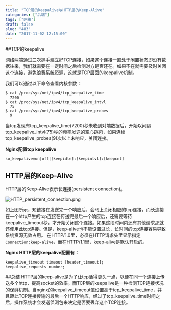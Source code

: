 ```yaml
---
title: "TCP层的keepalive与HTTP层的Keep-Alive"
categories: ["后端"]
tags: ["网络"]
draft: false
slug: "483"
date: "2017-11-02 12:15:00"
---
```


##TCP的keepalive

网络两端通过三次握手建立好TCP连接，如果这个连接一直处于闲置状态即没有数据往来，我们就需要在一定时间之后检测对方是否还在。如果不在就需要及时关闭这个连接，避免浪费系统资源，这就是TCP层面的keepalive机制。

我们可以通过以下命令查看内核参数：
```
$ cat /proc/sys/net/ipv4/tcp_keepalive_time
  7200
$ cat /proc/sys/net/ipv4/tcp_keepalive_intvl
  75
$ cat /proc/sys/net/ipv4/tcp_keepalive_probes
  9
```

当tcp发现有tcp_keepalive_time(7200)秒未收到对端数据后，开始以间隔tcp_keepalive_intvl(75)秒的频率发送的空心跳包，如果连续tcp_keepalive_probes(9)次以上未响应，关闭连接。

**Nginx配置tcp keepalive**
```
so_keepalive=on|off|[keepidle]:[keepintvl]:[keepcnt]
```

## HTTP层的Keep-Alive
HTTP层的Keep-Alive表示长连接(persistent connection)。

![HTTP_persistent_connection.png][1]

如上图所示，短链接在发送完一个响应后，会马上关闭相应的tcp连接，而长连接在一个http产生的tcp连接在传送完最后一个响应后，还需要等待keepalive_timeout秒，才开始关闭这个连接。如果这段时间内还有其他请求那就还使用此tcp连接。但是，keep-alive也不能设置过长，长时间的tcp连接容易导致系统资源无效占用。
在HTTP/1.0里，必须在HTTP请求头里显示指定`Connection:keep-alive`，而在HTTP/1.1里，keep-alive是默认开启的。

**Nginx HTTP层的keepalive配置有：**
```
keepalive_timeout timeout [header_timeout];
keepalive_requests number;
```

##总结
HTTP层的keep-alive是为了让tcp活得更久一点，以便在同一个连接上传送多个http，提高socket的效率。而TCP层的keepalive是一种检测TCP连接状况的保鲜机制。当nginx的keepalive_timeout值设置高于tcp_keepalive_time，并且距此TCP连接传输的最后一个HTTP响应，经过了tcp_keepalive_time时间之后，操作系统才会发送侦测包来决定是否要丢弃这个TCP连接。

  [1]: https://img.bi-bo.cn/2017/11/3010307666.png
